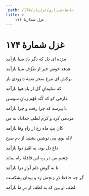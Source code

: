 ```yaml
---
_path: /حافظ-شیرازی/غزلیات/174
title: >-
    غزل شمارهٔ ۱۷۴
---
```

# غزل شمارهٔ ۱۷۴

<div class="b" id="bn1"><div class="m1"><p>مژده ای دل که دگر بادِ صبا بازآمد</p></div>
<div class="m2"><p>هدهد خوش خبر از طَرْفِ سبا بازآمد</p></div></div>
<div class="b" id="bn2"><div class="m1"><p>برکش ای مرغِ سحر نغمهٔ داوودی باز</p></div>
<div class="m2"><p>که سلیمانِ گل از بادِ هوا بازآمد</p></div></div>
<div class="b" id="bn3"><div class="m1"><p>عارفی کو که کُنَد فَهْم زبانِ سوسن</p></div>
<div class="m2"><p>تا بپرسد که چرا رفت و چرا بازآمد</p></div></div>
<div class="b" id="bn4"><div class="m1"><p>مردمی کرد و کرم لطفِ خداداد به من</p></div>
<div class="m2"><p>کان بتِ ماه رخ از راهِ وفا بازآمد</p></div></div>
<div class="b" id="bn5"><div class="m1"><p>لاله بویِ مِی نوشین بشنید از دمِ صبح</p></div>
<div class="m2"><p>داغ دل بود، به امّیدِ دوا بازآمد</p></div></div>
<div class="b" id="bn6"><div class="m1"><p>چشمِ من در رهِ این قافلهٔ راه بماند</p></div>
<div class="m2"><p>تا به گوشِ دلم آوازِ درا بازآمد</p></div></div>
<div class="b" id="bn7"><div class="m1"><p>گر چه حافظ دَرِ رَنجِش زد و پیمان بِشِکست</p></div>
<div class="m2"><p>لطف او بین که به لطف از درِ ما بازآمد</p></div></div>
